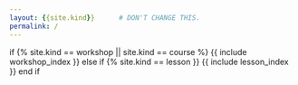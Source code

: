 ```yaml
---
layout: {{site.kind}}      # DON'T CHANGE THIS.
permalink: /
---
```


if {% site.kind == workshop || site.kind == course %}
  {{ include workshop_index }}
else if {% site.kind == lesson }}
  {{ include lesson_index }}
end if
